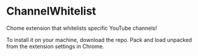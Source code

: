 # ChannelWhitelist
Chome extension that whitelists specific YouTube channels! 

To install it on your machine, download the repo. Pack and load unpacked from the extension settings in Chrome. 
